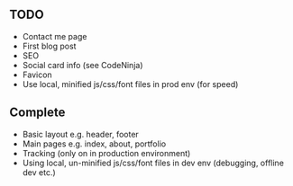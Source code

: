 ## TODO

- Contact me page
- First blog post
- SEO
- Social card info (see CodeNinja)
- Favicon
- Use local, minified js/css/font files in prod env (for speed)

## Complete

- Basic layout e.g. header, footer
- Main pages e.g. index, about, portfolio
- Tracking (only on in production environment)
- Using local, un-minified js/css/font files in dev env (debugging, offline dev etc.)
